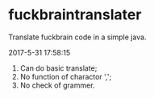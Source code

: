 # fuckbraintranslater
Translate fuckbrain code in a simple java.

2017-5-31 17:58:15
1. Can do basic translate;
2. No function of charactor ',';
3. No check of grammer.
